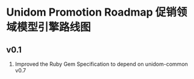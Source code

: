# Unidom Promotion Roadmap 促销领域模型引擎路线图

## v0.1
1. Improved the Ruby Gem Specification to depend on unidom-common v0.7
